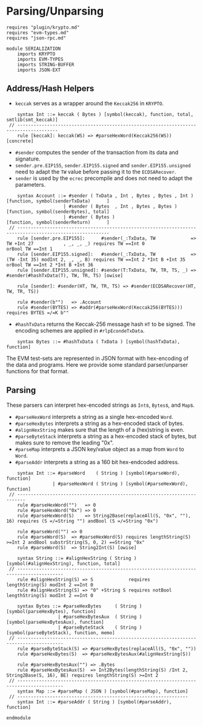 Parsing/Unparsing
=================

```k
requires "plugin/krypto.md"
requires "evm-types.md"
requires "json-rpc.md"
```

```k
module SERIALIZATION
    imports KRYPTO
    imports EVM-TYPES
    imports STRING-BUFFER
    imports JSON-EXT
```

Address/Hash Helpers
--------------------

-   `keccak` serves as a wrapper around the `Keccak256` in `KRYPTO`.

```k
    syntax Int ::= keccak ( Bytes ) [symbol(keccak), function, total, smtlib(smt_keccak)]
 // -------------------------------------------------------------------------------------
    rule [keccak]: keccak(WS) => #parseHexWord(Keccak256(WS)) [concrete]
```


- `#sender` computes the sender of the transaction from its data and signature.
- `sender.pre.EIP155`, `sender.EIP155.signed` and `sender.EIP155.unsigned` need to adapt the `TW` value before passing it to the `ECDSARecover`.
- `sender` is used by the `ecrec` precompile and does not need to adapt the parameters.

```k
    syntax Account ::= #sender ( TxData , Int , Bytes , Bytes , Int ) [function, symbol(senderTxData)      ]
                     | #sender ( Bytes  , Int , Bytes , Bytes )       [function, symbol(senderBytes), total]
                     | #sender ( Bytes )                              [function, symbol(senderReturn)      ]
 // --------------------------------------------------------------------------------------------------------
    rule [sender.pre.EIP155]:      #sender(_:TxData, TW             => TW +Int 27           , _, _, _) requires TW ==Int 0                orBool TW ==Int 1
    rule [sender.EIP155.signed]:   #sender(_:TxData, TW             => (TW -Int 35) modInt 2, _, _, B) requires TW ==Int 2 *Int B +Int 35 orBool TW ==Int 2 *Int B +Int 36
    rule [sender.EIP155.unsigned]: #sender(T:TxData, TW, TR, TS, _) => #sender(#hashTxData(T), TW, TR, TS) [owise]

    rule [sender]: #sender(HT, TW, TR, TS) => #sender(ECDSARecover(HT, TW, TR, TS))

    rule #sender(b"")   => .Account
    rule #sender(BYTES) => #addr(#parseHexWord(Keccak256(BYTES))) requires BYTES =/=K b""
```


- `#hashTxData` returns the Keccak-256 message hash `HT` to be signed.
The encoding schemes are applied in `#rlpEcondeTxData`.

```k
    syntax Bytes ::= #hashTxData ( TxData ) [symbol(hashTxData), function]
``` 

The EVM test-sets are represented in JSON format with hex-encoding of the data and programs.
Here we provide some standard parser/unparser functions for that format.

Parsing
-------

These parsers can interpret hex-encoded strings as `Int`s, `Bytes`s, and `Map`s.

-   `#parseHexWord` interprets a string as a single hex-encoded `Word`.
-   `#parseHexBytes` interprets a string as a hex-encoded stack of bytes.
-   `#alignHexString` makes sure that the length of a (hex)string is even.
-   `#parseByteStack` interprets a string as a hex-encoded stack of bytes, but makes sure to remove the leading "0x".
-   `#parseMap` interprets a JSON key/value object as a map from `Word` to `Word`.
-   `#parseAddr` interprets a string as a 160 bit hex-endcoded address.

```k
    syntax Int ::= #parseWord    ( String ) [symbol(#parseWord), function]
                 | #parseHexWord ( String ) [symbol(#parseHexWord), function]
 // -------------------------------------------------------------------------
    rule #parseHexWord("")   => 0
    rule #parseHexWord("0x") => 0
    rule #parseHexWord(S)    => String2Base(replaceAll(S, "0x", ""), 16) requires (S =/=String "") andBool (S =/=String "0x")

    rule #parseWord("") => 0
    rule #parseWord(S)  => #parseHexWord(S) requires lengthString(S) >=Int 2 andBool substrString(S, 0, 2) ==String "0x"
    rule #parseWord(S)  => String2Int(S) [owise]

    syntax String ::= #alignHexString ( String ) [symbol(#alignHexString), function, total]
 // ---------------------------------------------------------------------------------------
    rule #alignHexString(S) => S             requires         lengthString(S) modInt 2 ==Int 0
    rule #alignHexString(S) => "0" +String S requires notBool lengthString(S) modInt 2 ==Int 0

    syntax Bytes ::= #parseHexBytes     ( String ) [symbol(parseHexBytes), function]
                   | #parseHexBytesAux  ( String ) [symbol(parseHexBytesAux), function]
                   | #parseByteStack    ( String ) [symbol(parseByteStack), function, memo]
 // ---------------------------------------------------------------------------------------
    rule #parseByteStack(S) => #parseHexBytes(replaceAll(S, "0x", ""))
    rule #parseHexBytes(S)  => #parseHexBytesAux(#alignHexString(S))

    rule #parseHexBytesAux("") => .Bytes
    rule #parseHexBytesAux(S)  => Int2Bytes(lengthString(S) /Int 2, String2Base(S, 16), BE) requires lengthString(S) >=Int 2
 // ---------------------------------------------------------------------------------------
    syntax Map ::= #parseMap ( JSON ) [symbol(#parseMap), function]
 // ---------------------------------------------------------------
    syntax Int ::= #parseAddr ( String ) [symbol(#parseAddr), function]

endmodule
```
